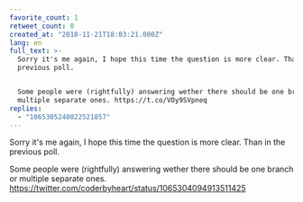 ```yaml
---
favorite_count: 1
retweet_count: 0
created_at: "2018-11-21T18:03:21.000Z"
lang: en
full_text: >-
  Sorry it's me again, I hope this time the question is more clear. Than in the
  previous poll.


  Some people were (rightfully) answering wether there should be one branch or
  multiple separate ones. https://t.co/VOy9SVpneq
replies:
  - "1065305240822521857"
---
```


Sorry it's me again, I hope this time the question is more clear. Than in the
previous poll.

Some people were (rightfully) answering wether there should be one branch or
multiple separate ones.
<https://twitter.com/coderbyheart/status/1065304094913511425>
